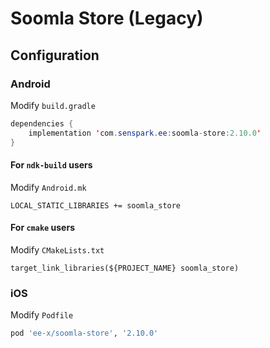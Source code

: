 # Soomla Store (Legacy)
## Configuration
### Android
Modify `build.gradle`
```java
dependencies {
    implementation 'com.senspark.ee:soomla-store:2.10.0'
}
```

#### For `ndk-build` users
Modify `Android.mk`
```
LOCAL_STATIC_LIBRARIES += soomla_store
```

#### For `cmake` users
Modify `CMakeLists.txt`
```
target_link_libraries(${PROJECT_NAME} soomla_store)
```

### iOS
Modify `Podfile`
```ruby
pod 'ee-x/soomla-store', '2.10.0'
```